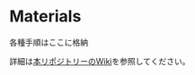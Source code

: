 # Materials
各種手順はここに格納

詳細は[本リポジトリーのWiki](https://github.com/ALiberInc/Materials/wiki/%E6%89%8B%E9%A1%BA%E4%B8%80%E8%A7%88)を参照してください。


